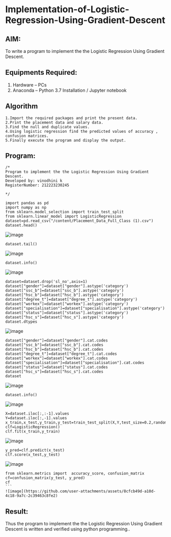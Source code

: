 # Implementation-of-Logistic-Regression-Using-Gradient-Descent

## AIM:
To write a program to implement the the Logistic Regression Using Gradient Descent.

## Equipments Required:
1. Hardware – PCs
2. Anaconda – Python 3.7 Installation / Jupyter notebook

## Algorithm
````
1.Import the required packages and print the present data.
2.Print the placement data and salary data.
3.Find the null and duplicate values.
4.Using logistic regression find the predicted values of accuracy , confusion matrices.
5.Finally execute the program and display the output.
````
## Program:
```
/*
Program to implement the the Logistic Regression Using Gradient Descent.
Developed by: vinodhini k
RegisterNumber: 212223230245
 
*/

import pandas as pd
import numpy as np
from sklearn.model_selection import train_test_split
from sklearn.linear_model import LogisticRegression
dataset=pd.read_csv("/content/Placement_Data_Full_Class (1).csv")
dataset.head()
```
![image](https://github.com/user-attachments/assets/8b74aebd-ff84-4060-a85a-a5736c6160aa)
```
dataset.tail()
``````
![image](https://github.com/user-attachments/assets/490f4af9-164e-48d6-bcdb-f59bdba68d88)
````
dataset.info()
`````
![image](https://github.com/user-attachments/assets/8a873c83-bdb4-49d1-8f1b-dc0e89033785)
``````
dataset=dataset.drop('sl_no',axis=1)
dataset["gender"]=dataset["gender"].astype('category')
dataset["ssc_b"]=dataset["ssc_b"].astype('category')
dataset["hsc_b"]=dataset["hsc_b"].astype('category')
dataset["degree_t"]=dataset["degree_t"].astype('category')
dataset["workex"]=dataset["workex"].astype('category')
dataset["specialisation"]=dataset["specialisation"].astype('category')
dataset["status"]=dataset["status"].astype('category')
dataset["hsc_s"]=dataset["hsc_s"].astype('category')
dataset.dtypes
`````````
![image](https://github.com/user-attachments/assets/c20b2f1f-fa39-44b2-906d-6f5cd4f3b815)
````
dataset["gender"]=dataset["gender"].cat.codes
dataset["ssc_b"]=dataset["ssc_b"].cat.codes
dataset["hsc_b"]=dataset["hsc_b"].cat.codes
dataset["degree_t"]=dataset["degree_t"].cat.codes
dataset["workex"]=dataset["workex"].cat.codes
dataset["specialisation"]=dataset["specialisation"].cat.codes
dataset["status"]=dataset["status"].cat.codes
dataset["hsc_s"]=dataset["hsc_s"].cat.codes
dataset
```````
![image](https://github.com/user-attachments/assets/d72c52ac-bdf3-4f20-861f-fd35dd0a4242)
``````
dataset.info()

````````
![image](https://github.com/user-attachments/assets/c8971a57-2bf7-4c44-8814-6a7f66a5999e)

````
X=dataset.iloc[:,:-1].values
Y=dataset.iloc[:,-1].values
x_train,x_test,y_train,y_test=train_test_split(X,Y,test_size=0.2,random_state=1)
clf=LogisticRegression()
clf.fit(x_train,y_train)
`````
![image](https://github.com/user-attachments/assets/4a5c0f1a-99c9-4b0d-be55-19298b687ece)
````
y_pred=clf.predict(x_test)
clf.score(x_test,y_test)
````
![image](https://github.com/user-attachments/assets/5d06f4a3-3312-4151-a927-18b63717eca4)
````
from sklearn.metrics import  accuracy_score, confusion_matrix
cf=confusion_matrix(y_test, y_pred)
cf
```
![image](https://github.com/user-attachments/assets/8cfcb49d-a10d-4c18-9a7c-2c39463c8fe2)
````



## Result:
Thus the program to implement the the Logistic Regression Using Gradient Descent is written and verified using python programming..

